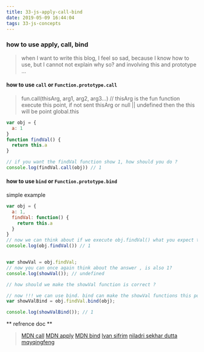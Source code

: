 ```yaml
---
title: 33-js-apply-call-bind
date: 2019-05-09 16:44:04
tags: 33-js-concepts
---
```

### how to use apply, call, bind 
> when I want to write this blog, I feel so sad, because I know how to use, but I cannot not explain why so? and involving this and prototype ...

#### how to use `call` or `Function.prototype.call`

> fun.call(thisArg, arg1, arg2, arg3...) // thisArg is the fun function execute this point, if not sent thisArg or null || undefined then the this will be point global.this

```javascript
var obj = {
  a: 1
}
function findVal() {
  return this.a
}

// if you want the findVal function show 1, how should you do ? 
console.log(findVal.call(obj)) // 1
```

#### how to use `bind` or `Function.prototype.bind`
simple example
```javascript
var obj = {
  a: 1,
  findVal: function() {
    return this.a
  }
}
// now we can think about if we execute obj.findVal() what you expect the end ? is 1?
console.log(obj.findVal()) // 1


var showVal = obj.findVal;
// now you can once again think about the answer , is also 1?
console.log(showVal()); // undefined 

// how should we make the showVal function is correct ? 

// now !!! we can use bind. bind can make the showVal functions this point obj
var showValBind = obj.findVal.bind(obj);

console.log(showValBind()); // 1

```

** refrence doc **
> [MDN call](https://developer.mozilla.org/zh-CN/docs/Web/JavaScript/Reference/Global_Objects/Function/call)
> [MDN apply](https://developer.mozilla.org/zh-CN/docs/Web/JavaScript/Reference/Global_Objects/Function/apply)
> [MDN bind](https://developer.mozilla.org/zh-CN/docs/Web/JavaScript/Reference/Global_Objects/Function/bind)
> [lvan sifrim](https://medium.com/@ivansifrim/the-differences-between-call-apply-bind-276724bb825b)
> [niladri sekhar dutta](https://www.codementor.io/niladrisekhardutta/how-to-call-apply-and-bind-in-javascript-8i1jca6jp)
> [mqyqingfeng](https://github.com/mqyqingfeng/Blog/issues/11)